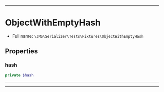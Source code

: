 ***

# ObjectWithEmptyHash

* Full name: `\JMS\Serializer\Tests\Fixtures\ObjectWithEmptyHash`

## Properties

### hash

```php
private $hash
```

***



***

